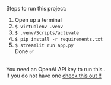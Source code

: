 Steps to run this project:
1. Open up a terminal 
2. ```$ virtualenv .venv```
3. ```$ .venv/Scripts/activate```
4. ```$ pip install -r requirements.txt```
5. ```$ streamlit run app.py```\
Done ✅
<br>
You need an OpenAI API key to run this.. 
<br>
If you do not have one <a href="https://www.howtogeek.com/885918/how-to-get-an-openai-api-key/">check this out !!</a>
